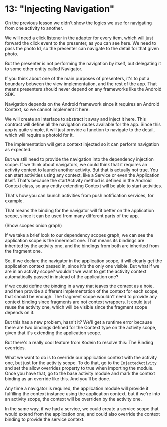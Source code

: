 # 13: "Injecting Navigation"

On the previous lesson we didn't show the logics we use for navigating from one activity to another.

We will need a click listener in the adapter for every item, which will just forward the click event to the presenter,
as you can see here. We need to pass the photo Id, so the presenter can navigate to the detail for that given photo.

But the presenter is not performing the navigation by itself, but delegating it to some other entity called Navigator.

If you think about one of the main purposes of presenters, it's to put a boundary between the view implementation, and
the rest of the app. That means presenters should never depend on any frameworks like the Android SDK.

Navigation depends on the Android framework since it requires an Android Context, so we cannot implement it here.

We will create an interface to abstract it away and inject it here. This contract will define all the navigation routes
available for the app. Since this app is quite simple, it will just provide a function to navigate to the detail,
which will require a photoId for it.

The implementation will get a context injected so it can perform navigation as expected.

But we still need to provide the navigation into the dependency injection scope. If we think about navigators, we
could think that it requires an activity context to launch another activity. But that is actually not true. You can
start activities using any context, like a Service or even the Application itself. That's because the startActivity
method is defined in the Android Context class, so any entity extending Context will be able to start activities.

That's how you can launch activities from push notification services, for example.

That means the binding for the navigator will fit better on the application scope, since it can be used from many
different parts of the app.

(Show scopes onion graph)

If we take a brief look to our dependency scopes graph, we can see the application scope is the innermost one.
That means its bindings are inherited by the activity one, and the bindings from both are inherited from the
fragment one.

So, if we declare the navigator in the application scope, it will clearly get the application context passed in, since
it's the only one visible. But what if we are in an activity scope? wouldn't we want to get the activity context
automatically passed in instead of the application one?

If we could define the binding in a way that leaves the context as a hole, and then provide a different implementation
of the context for each scope, that should be enough. The fragment scope wouldn't need to provide any context binding
since fragments are not context wrappers. It could just reuse the activity one, which will be visible since the fragment
scope depends on it.

But this has a new problem, hasn't it? We'll get a runtime error because there are two bindings defined for the Context
type on the activity scope, given that it's extending the application scope.

But there's a really cool feature from Kodein to resolve this: The Binding overrides.

What we want to do is to override our application context with the activity one, but just for the activity scope. To do
that, go to the `InjectedActivity` and set the allow overrides property to true when importing the module. Once you
have that, go to the base activity module and mark the context binding as an override like this. And you'll be done.

Any time a navigator is required, the application module will provide it fulfilling the context instance using the
application context, but if we're into an activity scope, the context will be overriden by the activity one.

In the same way, if we had a service, we could create a service scope that would extend from the application one,
and could also override the context binding to provide the service context.
